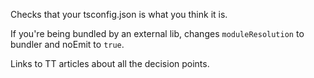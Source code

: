 Checks that your tsconfig.json is what you think it is.

If you're being bundled by an external lib, changes `moduleResolution` to bundler and noEmit to `true`.

Links to TT articles about all the decision points.
